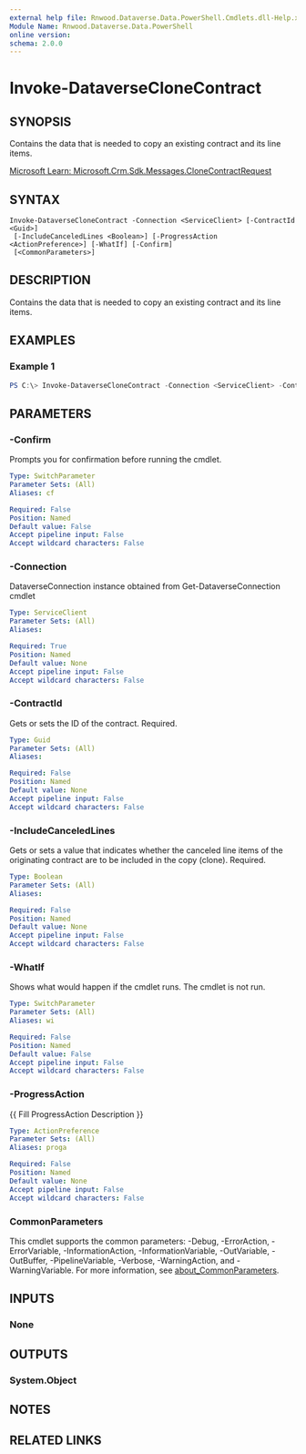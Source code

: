 ```yaml
---
external help file: Rnwood.Dataverse.Data.PowerShell.Cmdlets.dll-Help.xml
Module Name: Rnwood.Dataverse.Data.PowerShell
online version:
schema: 2.0.0
---
```


# Invoke-DataverseCloneContract

## SYNOPSIS
Contains the data that is needed to copy an existing contract and its line items.

[Microsoft Learn: Microsoft.Crm.Sdk.Messages.CloneContractRequest](https://learn.microsoft.com/dotnet/api/Microsoft.Crm.Sdk.Messages.CloneContractRequest)

## SYNTAX

```
Invoke-DataverseCloneContract -Connection <ServiceClient> [-ContractId <Guid>]
 [-IncludeCanceledLines <Boolean>] [-ProgressAction <ActionPreference>] [-WhatIf] [-Confirm]
 [<CommonParameters>]
```

## DESCRIPTION
Contains the data that is needed to copy an existing contract and its line items.

## EXAMPLES

### Example 1
```powershell
PS C:\> Invoke-DataverseCloneContract -Connection <ServiceClient> -ContractId <Guid> -IncludeCanceledLines <Boolean>
```

## PARAMETERS

### -Confirm
Prompts you for confirmation before running the cmdlet.

```yaml
Type: SwitchParameter
Parameter Sets: (All)
Aliases: cf

Required: False
Position: Named
Default value: False
Accept pipeline input: False
Accept wildcard characters: False
```

### -Connection
DataverseConnection instance obtained from Get-DataverseConnection cmdlet

```yaml
Type: ServiceClient
Parameter Sets: (All)
Aliases:

Required: True
Position: Named
Default value: None
Accept pipeline input: False
Accept wildcard characters: False
```

### -ContractId
Gets or sets the ID of the contract. Required.

```yaml
Type: Guid
Parameter Sets: (All)
Aliases:

Required: False
Position: Named
Default value: None
Accept pipeline input: False
Accept wildcard characters: False
```

### -IncludeCanceledLines
Gets or sets a value that indicates whether the canceled line items of the originating contract are to be included in the copy (clone). Required.

```yaml
Type: Boolean
Parameter Sets: (All)
Aliases:

Required: False
Position: Named
Default value: None
Accept pipeline input: False
Accept wildcard characters: False
```

### -WhatIf
Shows what would happen if the cmdlet runs. The cmdlet is not run.

```yaml
Type: SwitchParameter
Parameter Sets: (All)
Aliases: wi

Required: False
Position: Named
Default value: False
Accept pipeline input: False
Accept wildcard characters: False
```

### -ProgressAction
{{ Fill ProgressAction Description }}

```yaml
Type: ActionPreference
Parameter Sets: (All)
Aliases: proga

Required: False
Position: Named
Default value: None
Accept pipeline input: False
Accept wildcard characters: False
```

### CommonParameters
This cmdlet supports the common parameters: -Debug, -ErrorAction, -ErrorVariable, -InformationAction, -InformationVariable, -OutVariable, -OutBuffer, -PipelineVariable, -Verbose, -WarningAction, and -WarningVariable. For more information, see [about_CommonParameters](http://go.microsoft.com/fwlink/?LinkID=113216).

## INPUTS

### None
## OUTPUTS

### System.Object
## NOTES

## RELATED LINKS
